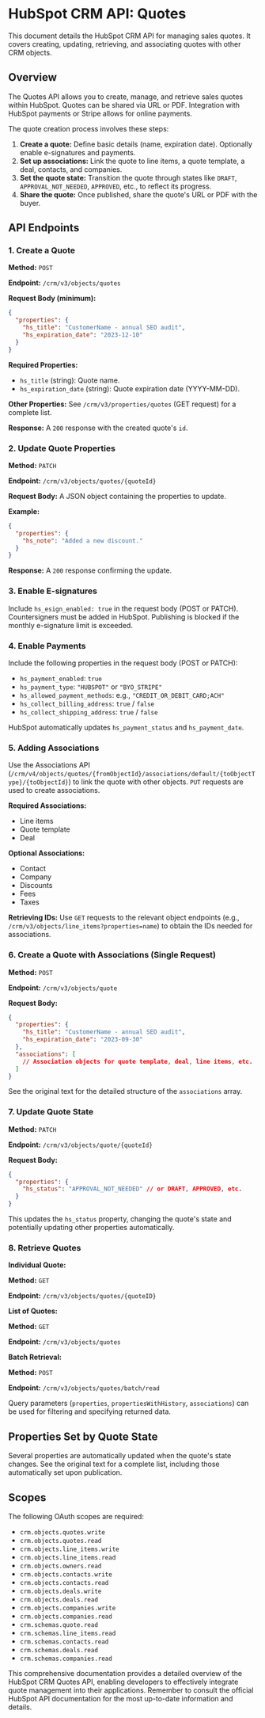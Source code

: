 # HubSpot CRM API: Quotes

This document details the HubSpot CRM API for managing sales quotes.  It covers creating, updating, retrieving, and associating quotes with other CRM objects.

## Overview

The Quotes API allows you to create, manage, and retrieve sales quotes within HubSpot.  Quotes can be shared via URL or PDF.  Integration with HubSpot payments or Stripe allows for online payments.

The quote creation process involves these steps:

1. **Create a quote:** Define basic details (name, expiration date). Optionally enable e-signatures and payments.
2. **Set up associations:** Link the quote to line items, a quote template, a deal, contacts, and companies.
3. **Set the quote state:**  Transition the quote through states like `DRAFT`, `APPROVAL_NOT_NEEDED`, `APPROVED`, etc., to reflect its progress.
4. **Share the quote:** Once published, share the quote's URL or PDF with the buyer.


## API Endpoints

### 1. Create a Quote

**Method:** `POST`

**Endpoint:** `/crm/v3/objects/quotes`

**Request Body (minimum):**

```json
{
  "properties": {
    "hs_title": "CustomerName - annual SEO audit",
    "hs_expiration_date": "2023-12-10"
  }
}
```

**Required Properties:**

* `hs_title` (string): Quote name.
* `hs_expiration_date` (string): Quote expiration date (YYYY-MM-DD).

**Other Properties:** See `/crm/v3/properties/quotes` (GET request) for a complete list.

**Response:** A `200` response with the created quote's `id`.

### 2. Update Quote Properties

**Method:** `PATCH`

**Endpoint:** `/crm/v3/objects/quotes/{quoteId}`

**Request Body:**  A JSON object containing the properties to update.

**Example:**

```json
{
  "properties": {
    "hs_note": "Added a new discount."
  }
}
```

**Response:** A `200` response confirming the update.


### 3.  Enable E-signatures

Include `hs_esign_enabled: true` in the request body (POST or PATCH).  Countersigners must be added in HubSpot.  Publishing is blocked if the monthly e-signature limit is exceeded.


### 4. Enable Payments

Include the following properties in the request body (POST or PATCH):

* `hs_payment_enabled`: `true`
* `hs_payment_type`: `"HUBSPOT"` or `"BYO_STRIPE"`
* `hs_allowed_payment_methods`:  e.g., `"CREDIT_OR_DEBIT_CARD;ACH"`
* `hs_collect_billing_address`: `true` / `false`
* `hs_collect_shipping_address`: `true` / `false`


HubSpot automatically updates `hs_payment_status` and `hs_payment_date`.


### 5. Adding Associations

Use the Associations API (`/crm/v4/objects/quotes/{fromObjectId}/associations/default/{toObjectType}/{toObjectId}`) to link the quote with other objects.  `PUT` requests are used to create associations.

**Required Associations:**

* Line items
* Quote template
* Deal


**Optional Associations:**

* Contact
* Company
* Discounts
* Fees
* Taxes


**Retrieving IDs:** Use `GET` requests to the relevant object endpoints (e.g., `/crm/v3/objects/line_items?properties=name`) to obtain the IDs needed for associations.


### 6. Create a Quote with Associations (Single Request)

**Method:** `POST`

**Endpoint:** `/crm/v3/objects/quote`

**Request Body:**

```json
{
  "properties": {
    "hs_title": "CustomerName - annual SEO audit",
    "hs_expiration_date": "2023-09-30"
  },
  "associations": [
    // Association objects for quote template, deal, line items, etc.
  ]
}
```

See the original text for the detailed structure of the `associations` array.


### 7. Update Quote State

**Method:** `PATCH`

**Endpoint:** `/crm/v3/objects/quote/{quoteId}`

**Request Body:**

```json
{
  "properties": {
    "hs_status": "APPROVAL_NOT_NEEDED" // or DRAFT, APPROVED, etc.
  }
}
```

This updates the `hs_status` property, changing the quote's state and potentially updating other properties automatically.


### 8. Retrieve Quotes

**Individual Quote:**

**Method:** `GET`

**Endpoint:** `/crm/v3/objects/quotes/{quoteID}`

**List of Quotes:**

**Method:** `GET`

**Endpoint:** `/crm/v3/objects/quotes`

**Batch Retrieval:**

**Method:** `POST`

**Endpoint:** `/crm/v3/objects/quotes/batch/read`

Query parameters (`properties`, `propertiesWithHistory`, `associations`) can be used for filtering and specifying returned data.


## Properties Set by Quote State

Several properties are automatically updated when the quote's state changes.  See the original text for a complete list, including those automatically set upon publication.


## Scopes

The following OAuth scopes are required:

* `crm.objects.quotes.write`
* `crm.objects.quotes.read`
* `crm.objects.line_items.write`
* `crm.objects.line_items.read`
* `crm.objects.owners.read`
* `crm.objects.contacts.write`
* `crm.objects.contacts.read`
* `crm.objects.deals.write`
* `crm.objects.deals.read`
* `crm.objects.companies.write`
* `crm.objects.companies.read`
* `crm.schemas.quote.read`
* `crm.schemas.line_items.read`
* `crm.schemas.contacts.read`
* `crm.schemas.deals.read`
* `crm.schemas.companies.read`

This comprehensive documentation provides a detailed overview of the HubSpot CRM Quotes API, enabling developers to effectively integrate quote management into their applications. Remember to consult the official HubSpot API documentation for the most up-to-date information and details.
